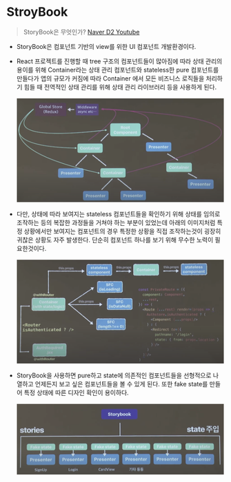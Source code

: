 # StroyBook

> StoryBook은 무엇인가?
> [Naver D2 Youtube](https://youtu.be/jc9xKzdkYDg?si=y0yX0fMDbzCbvG3M)

-   StoryBook은 컴포넌트 기반의 view를 위한 UI 컴포넌트 개발환경이다.<br>
-   React 프로젝트를 진행할 때 tree 구조의 컴포넌트들이 많아짐에 따라 상태 관리의 용이를 위해 Container라는 상태 관리 컴포넌트와 stateless한 pure 컴포넌트를 만들다가 앱의 규모가 커짐에 따라 Container 에서 모든 비즈니스 로직들을 처리하기 힘들 때 전역적인 상태 관리를 위해 상태 관리 라이브러리 등을 사용하게 된다.<br><br>
    ![alt text](image.png)

-   다만, 상태에 따라 보여지는 stateless 컴포넌트들을 확인하기 위해 상태를 임의로 조작하는 등의 복잡한 과정들을 거쳐야 하는 부분이 있었는데 아래의 이미지처럼 특정 상황에서만 보여지는 컴포넌트의 경우 특정한 상황을 직접 조작하는것이 굉장히 귀찮은 상황도 자주 발생한다. 단순히 컴포넌트 하나를 보기 위해 무수한 노력이 필요한것이다.
    <br><br>
    ![alt text](image-2.png)
-   StoryBook을 사용하면 pure하고 state에 의존적인 컴포넌트들을 선형적으로 나열하고 언제든지 보고 싶은 컴포넌트들을 볼 수 있게 된다. 또한 fake state를 만들어 특정 상태에 따른 디자인 확인이 용이하다.
    <br><br>
    ![alt text](image-4.png)
